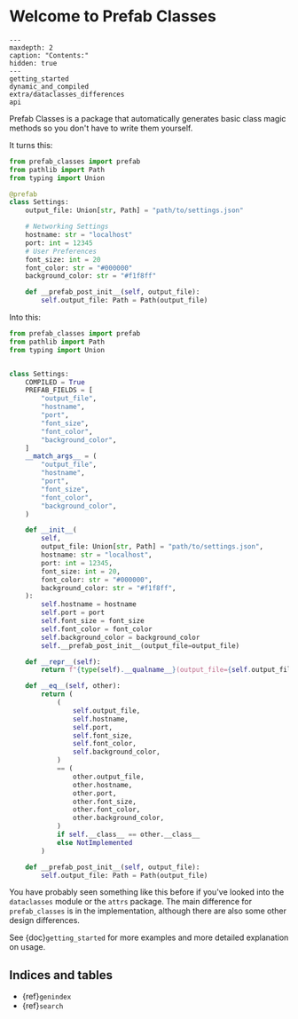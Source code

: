 # Welcome to Prefab Classes #

```{toctree}
---
maxdepth: 2
caption: "Contents:"
hidden: true
---
getting_started
dynamic_and_compiled
extra/dataclasses_differences
api
```

Prefab Classes is a package that automatically generates basic class magic
methods so you don't have to write them yourself.

It turns this:

```python
from prefab_classes import prefab
from pathlib import Path
from typing import Union

@prefab
class Settings:
    output_file: Union[str, Path] = "path/to/settings.json"

    # Networking Settings
    hostname: str = "localhost"
    port: int = 12345
    # User Preferences
    font_size: int = 20
    font_color: str = "#000000"
    background_color: str = "#f1f8ff"

    def __prefab_post_init__(self, output_file):
        self.output_file: Path = Path(output_file)
```

Into this:

```python
from prefab_classes import prefab
from pathlib import Path
from typing import Union


class Settings:
    COMPILED = True
    PREFAB_FIELDS = [
        "output_file",
        "hostname",
        "port",
        "font_size",
        "font_color",
        "background_color",
    ]
    __match_args__ = (
        "output_file",
        "hostname",
        "port",
        "font_size",
        "font_color",
        "background_color",
    )

    def __init__(
        self,
        output_file: Union[str, Path] = "path/to/settings.json",
        hostname: str = "localhost",
        port: int = 12345,
        font_size: int = 20,
        font_color: str = "#000000",
        background_color: str = "#f1f8ff",
    ):
        self.hostname = hostname
        self.port = port
        self.font_size = font_size
        self.font_color = font_color
        self.background_color = background_color
        self.__prefab_post_init__(output_file=output_file)

    def __repr__(self):
        return f"{type(self).__qualname__}(output_file={self.output_file!r}, hostname={self.hostname!r}, port={self.port!r}, font_size={self.font_size!r}, font_color={self.font_color!r}, background_color={self.background_color!r})"

    def __eq__(self, other):
        return (
            (
                self.output_file,
                self.hostname,
                self.port,
                self.font_size,
                self.font_color,
                self.background_color,
            )
            == (
                other.output_file,
                other.hostname,
                other.port,
                other.font_size,
                other.font_color,
                other.background_color,
            )
            if self.__class__ == other.__class__
            else NotImplemented
        )

    def __prefab_post_init__(self, output_file):
        self.output_file: Path = Path(output_file)

```

You have probably seen something like this before if you've looked into the `dataclasses`
module or the `attrs` package. The main difference for `prefab_classes` is in the
implementation, although there are also some other design differences.

See {doc}`getting_started` for more examples and more detailed explanation on usage.

## Indices and tables ##
* {ref}`genindex`
* {ref}`search`